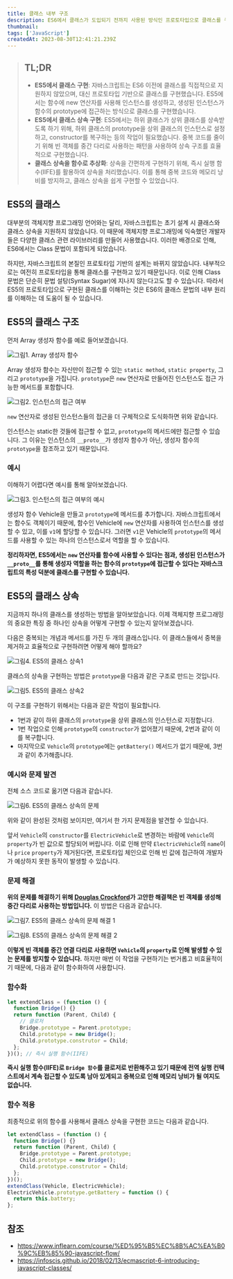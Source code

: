 ```yaml
---
title: 클래스 내부 구조
description: ES6에서 클래스가 도입되기 전까지 사용된 방식인 프로토타입으로 클래스를 구현하는 방법과 원리를 정리합니다.
thumbnail:
tags: ['JavaScript']
createdAt: 2023-08-30T12:41:21.239Z
---
```


> ## TL;DR
>
> - **ES5에서 클래스 구현**: 자바스크립트는 ES6 이전에 클래스를 직접적으로 지원하지 않았으며, 대신 프로토타입 기반으로 클래스를 구현했습니다. ES5에서는 함수에 new 연산자를 사용해 인스턴스를 생성하고, 생성된 인스턴스가 함수의 prototype에 접근하는 방식으로 클래스를 구현했습니다.
> - **ES5에서 클래스 상속 구현**: ES5에서는 하위 클래스가 상위 클래스를 상속받도록 하기 위해, 하위 클래스의 prototype을 상위 클래스의 인스턴스로 설정하고, constructor를 복구하는 등의 작업이 필요했습니다. 중복 코드를 줄이기 위해 빈 객체를 중간 다리로 사용하는 패턴을 사용하여 상속 구조를 효율적으로 구현했습니다.
> - **클래스 상속을 함수로 추상화**: 상속을 간편하게 구현하기 위해, 즉시 실행 함수(IIFE)를 활용하여 상속을 처리했습니다. 이를 통해 중복 코드와 메모리 낭비를 방지하고, 클래스 상속을 쉽게 구현할 수 있었습니다.

## ES5의 클래스

대부분의 객체지향 프로그래밍 언어와는 달리, 자바스크립트는 초기 설계 시 클래스와 클래스 상속을 지원하지 않았습니다. 이 때문에 객체지향 프로그래밍에 익숙했던 개발자들은 다양한 클래스 관련 라이브러리를 만들어 사용했습니다. 이러한 배경으로 인해, ES6에서는 Class 문법이 포함되게 되었습니다.

하지만, 자바스크립트의 본질인 프로토타입 기반의 설계는 바뀌지 않았습니다. 내부적으로는 여전히 프로토타입을 통해 클래스를 구현하고 있기 때문입니다. 이로 인해 Class 문법은 단순히 문법 설탕(Syntax Sugar)에 지나지 않는다고도 할 수 있습니다. 따라서 ES5의 프로토타입으로 구현된 클래스를 이해하는 것은 ES6의 클래스 문법의 내부 원리를 이해하는 데 도움이 될 수 있습니다.

## ES5의 클래스 구조

먼저 Array 생성자 함수를 예로 들어보겠습니다.

![그림1. Array 생성자 함수](/assets/contents/js-es5-class/1.png)

Array 생성자 함수는 자신만이 접근할 수 있는 `static method`, `static property`, 그리고 `prototype`을 가집니다. `prototype`은 `new` 연산자로 만들어진 인스턴스도 접근 가능한 메서드를 포함합니다.

![그림2. 인스턴스의 접근 여부](/assets/contents/js-es5-class/2.png)

`new` 연산자로 생성된 인스턴스들의 접근을 더 구체적으로 도식화하면 위와 같습니다.

인스턴스는 static한 것들에 접근할 수 없고, `prototype`의 메서드에만 접근할 수 있습니다. 그 이유는 인스턴스의 `__proto__`가 생성자 함수가 아닌, 생성자 함수의 `prototype`을 참조하고 있기 때문입니다.

### 예시

이해하기 어렵다면 예시를 통해 알아보겠습니다.

![그림3. 인스턴스의 접근 여부의 예시](/assets/contents/js-es5-class/3.png)

생성자 함수 Vehicle을 만들고 `prototype`에 메서드를 추가합니다. 자바스크립트에서는 함수도 객체이기 때문에, 함수인 Vehicle에 `new` 연산자를 사용하여 인스턴스를 생성할 수 있고, 이를 `v1`에 할당할 수 있습니다. 그러면 `v1`은 Vehicle의 `prototype`의 메서드를 사용할 수 있는 하나의 인스턴스로서 역할을 할 수 있습니다.

**정리하자면, ES5에서는 `new` 연산자를 함수에 사용할 수 있다는 점과, 생성된 인스턴스가 `__proto__`를 통해 생성자 역할을 하는 함수의 `prototype`에 접근할 수 있다는 자바스크립트의 특성 덕분에 클래스를 구현할 수 있습니다.**

## ES5의 클래스 상속

지금까지 하나의 클래스를 생성하는 방법을 알아보았습니다. 이제 객체지향 프로그래밍의 중요한 특징 중 하나인 상속을 어떻게 구현할 수 있는지 알아보겠습니다.

다음은 중복되는 개념과 메서드를 가진 두 개의 클래스입니다. 이 클래스들에서 중복을 제거하고 효율적으로 구현하려면 어떻게 해야 할까요?

![그림4. ES5의 클래스 상속1](/assets/contents/js-es5-class/4.png)

클래스의 상속을 구현하는 방법은 `prototype`을 다음과 같은 구조로 만드는 것입니다.

![그림5. ES5의 클래스 상속2](/assets/contents/js-es5-class/5.png)

이 구조를 구현하기 위해서는 다음과 같은 작업이 필요합니다.

- 1번과 같이 하위 클래스의 `prototype`을 상위 클래스의 인스턴스로 지정합니다.
- 1번 작업으로 인해 `prototype`의 `constructor`가 없어졌기 때문에, 2번과 같이 이를 복구합니다.
- 마지막으로 `Vehicle`의 `prototype`에는 `getBattery()` 메서드가 없기 때문에, 3번과 같이 추가해줍니다.

### 예시와 문제 발견

전체 소스 코드로 옮기면 다음과 같습니다.

![그림6. ES5의 클래스 상속의 문제](/assets/contents/js-es5-class/6.png)

위와 같이 완성된 것처럼 보이지만, 여기서 한 가지 문제점을 발견할 수 있습니다.

앞서 `Vehicle`의 `constructor`를 `ElectricVehicle`로 변경하는 바람에 `Vehicle`의 `property`가 빈 값으로 할당되어 버립니다. 이로 인해 만약 `ElectricVehicle`의 `name`이나 `price` `property`가 제거된다면, 프로토타입 체인으로 인해 빈 값에 접근하여 개발자가 예상하지 못한 동작이 발생할 수 있습니다.

### 문제 해결

**위의 문제를 해결하기 위해 [Douglas Crockford](https://ko.wikipedia.org/wiki/%EB%8D%94%EA%B8%80%EB%9D%BC%EC%8A%A4_%ED%81%AC%EB%A1%9D%ED%8F%AC%EB%93%9C)가 고안한 해결책은 빈 객체를 생성해 중간 다리로 사용하는 방법입니다.** 이 방법은 다음과 같습니다.

![그림7. ES5의 클래스 상속의 문제 해결 1](/assets/contents/js-es5-class/7.png)

![그림8. ES5의 클래스 상속의 문제 해결 2](/assets/contents/js-es5-class/8.png)

**이렇게 빈 객체를 중간 연결 다리로 사용하면 `Vehicle`의 `property`로 인해 발생할 수 있는 문제를 방지할 수 있습니다.** 하지만 매번 이 작업을 구현하기는 번거롭고 비효율적이기 때문에, 다음과 같이 함수화하여 사용합니다.

### 함수화

```js
let extendClass = (function () {
  function Bridge() {}
  return function (Parent, Child) {
    // 클로저
    Bridge.prototype = Parent.prototype;
    Child.prototype = new Bridge();
    Child.prototype.construtor = Child;
  };
})(); // 즉시 실행 함수(IIFE)
```

**즉시 실행 함수(IIFE)로 `Bridge 함수`를 클로저로 반환해주고 있기 때문에 전역 실행 컨텍스트에서 계속 접근할 수 있도록 남아 있게되고 중복으로 인해 메모리 낭비가 될 여지도 없습니다.**

### 함수 적용

최종적으로 위의 함수를 사용해서 클래스 상속을 구현한 코드는 다음과 같습니다.

```js
let extendClass = (function () {
  function Bridge() {}
  return function (Parent, Child) {
    Bridge.prototype = Parent.prototype;
    Child.prototype = new Bridge();
    Child.prototype.construtor = Child;
  };
})();
extendClass(Vehicle, ElectricVehicle);
ElectricVehicle.prototype.getBattery = function () {
  return this.battery;
};
```

## 참조

- https://www.inflearn.com/course/%ED%95%B5%EC%8B%AC%EA%B0%9C%EB%85%90-javascript-flow/
- https://infoscis.github.io/2018/02/13/ecmascript-6-introducing-javascript-classes/
